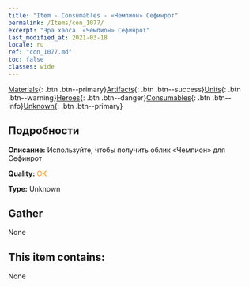 ```yaml
---
title: "Item - Consumables - «Чемпион» Сефинрот"
permalink: /Items/con_1077/
excerpt: "Эра хаоса  «Чемпион» Сефинрот"
last_modified_at: 2021-03-18
locale: ru
ref: "con_1077.md"
toc: false
classes: wide
---
```

 [Materials](/ru/Items/){: .btn .btn--primary}[Artifacts](/ru/Items/Artifacts/){: .btn .btn--success}[Units](/ru/Items/Units/){: .btn .btn--warning}[Heroes](/ru/Items/Heroes/){: .btn .btn--danger}[Consumables](/ru/Items/Consumables/){: .btn .btn--info}[Unknown](/ru/Items/Unknown/){: .btn .btn--primary}

## Подробности
 **Описание:** Используйте, чтобы получить облик «Чемпион» для Сефинрот

 **Quality:** <span style="color: #FF8C00">OK</span>

 **Type:** Unknown

## Gather

  None

## This item contains:

  None

